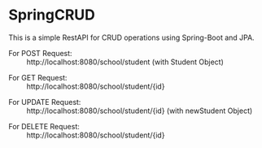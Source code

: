 # SpringCRUD
This is a simple RestAPI for CRUD operations using Spring-Boot and JPA.

For POST Request: <br>&nbsp;&nbsp;&nbsp;&nbsp;&nbsp;&nbsp;&nbsp;&nbsp;
    http://localhost:8080/school/student   (with Student Object)
    
For GET Request: <br>&nbsp;&nbsp;&nbsp;&nbsp;&nbsp;&nbsp;&nbsp;&nbsp;
    http://localhost:8080/school/student/{id}
    
For UPDATE Request: <br>&nbsp;&nbsp;&nbsp;&nbsp;&nbsp;&nbsp;&nbsp;&nbsp;
    http://localhost:8080/school/student/{id}  (with newStudent Object)
    
For DELETE Request: <br>&nbsp;&nbsp;&nbsp;&nbsp;&nbsp;&nbsp;&nbsp;&nbsp;
    http://localhost:8080/school/student/{id}
